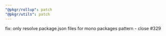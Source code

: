 ```yaml
---
"@pkgr/rollup": patch
"@pkgr/utils": patch
---
```


fix: only resolve package.json files for mono packages pattern - close #329
